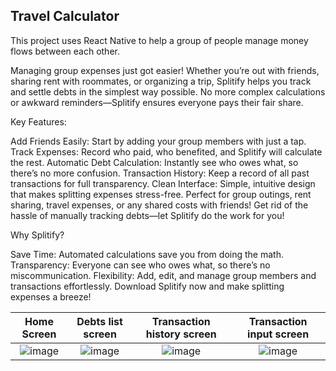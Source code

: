 ## Travel Calculator
This project uses React Native to help a group of people manage money flows between each other.

Managing group expenses just got easier! Whether you’re out with friends, sharing rent with roommates, or organizing a trip, Splitify helps you track and settle debts in the simplest way possible. No more complex calculations or awkward reminders—Splitify ensures everyone pays their fair share.

Key Features:

Add Friends Easily: Start by adding your group members with just a tap.
Track Expenses: Record who paid, who benefited, and Splitify will calculate the rest.
Automatic Debt Calculation: Instantly see who owes what, so there’s no more confusion.
Transaction History: Keep a record of all past transactions for full transparency.
Clean Interface: Simple, intuitive design that makes splitting expenses stress-free.
Perfect for group outings, rent sharing, travel expenses, or any shared costs with friends! Get rid of the hassle of manually tracking debts—let Splitify do the work for you!

Why Splitify?

Save Time: Automated calculations save you from doing the math.
Transparency: Everyone can see who owes what, so there’s no miscommunication.
Flexibility: Add, edit, and manage group members and transactions effortlessly.
Download Splitify now and make splitting expenses a breeze!

Home Screen             |  Debts list screen |  Transaction history screen |  Transaction input screen
:-------------------------:|:-------------------------:|:-------------------------:|:-------------------------:
![image](https://github.com/user-attachments/assets/8bc482d7-5d10-4913-8eea-5d203351d94b)  |  ![image](https://github.com/user-attachments/assets/f5bc8ce9-e805-4e95-a79b-220ae400af8d) | ![image](https://github.com/user-attachments/assets/31922eeb-9a4a-4f7f-96b0-82c1b04fd13a) | ![image](https://github.com/user-attachments/assets/a3a318b7-ecec-4bc5-9767-b096b2723fee)





